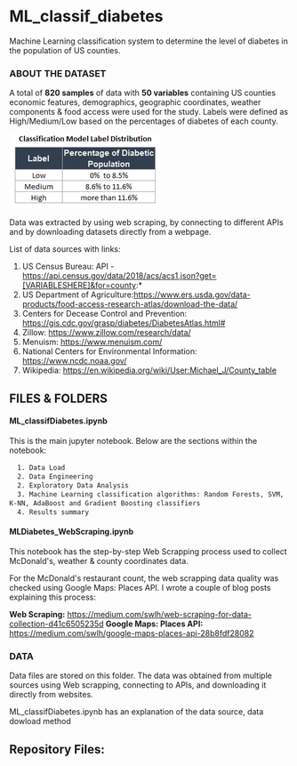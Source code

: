 # ML_classif_diabetes
Machine Learning classification system to determine the level of diabetes in the population of US counties.

### ABOUT THE DATASET
A total of **820 samples** of data with **50 variables** containing US counties economic features, demographics, geographic coordinates, weather components & food access were used for the study. Labels were defined as High/Medium/Low based on the percentages of diabetes of each county.

![alt text](https://github.com/Francismorales/ML_classif_diabetes/blob/master/images/Label_Distribution2.PNG)

Data was extracted by using web scraping, by connecting to different APIs and by downloading datasets directly from a webpage. 

List of data sources with links:

1. US Census Bureau: API - https://api.census.gov/data/2018/acs/acs1.json?get=[VARIABLESHERE]&for=county:*
2. US Department of Agriculture:https://www.ers.usda.gov/data-products/food-access-research-atlas/download-the-data/
3. Centers for Decease Control and Prevention: https://gis.cdc.gov/grasp/diabetes/DiabetesAtlas.html#
4. Zillow: https://www.zillow.com/research/data/
5. Menuism: https://www.menuism.com/
6. National Centers for Environmental Information: https://www.ncdc.noaa.gov/
7. Wikipedia: https://en.wikipedia.org/wiki/User:Michael_J/County_table

## FILES & FOLDERS

#### ML_classifDiabetes.ipynb

This is the main jupyter notebook. Below are the sections within the notebook: 

      1. Data Load
      2. Data Engineering
      2. Exploratory Data Analysis
      3. Machine Learning classification algorithms: Random Forests, SVM, K-NN, AdaBoost and Gradient Boosting classifiers
      4. Results summary 

#### MLDiabetes_WebScraping.ipynb

This notebook has the step-by-step Web Scrapping process used to collect McDonald's, weather & county coordinates data. 

For the McDonald's restaurant count, the web scrapping data quality was checked using Google Maps: Places API. I wrote a couple of blog posts explaining this process: 

**Web Scraping:**  https://medium.com/swlh/web-scraping-for-data-collection-d41c6505235d
**Google Maps: Places API:** https://medium.com/swlh/google-maps-places-api-28b8fdf28082



### DATA

Data files are stored on this folder. The data was obtained from multiple sources using Web scrapping, connecting to APIs, and downloading it directly from websites. 

ML_classifDiabetes.ipynb has an explanation of the data source, data dowload method 


## Repository Files:




